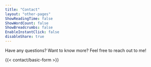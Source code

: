 ```yaml
---
title: "Contact"
layout: "other-pages"
ShowReadingTime: false
ShowWordCount: false
ShowBreadcrumbs: false
EnableInstantClick: false
disableShare: true
---
```



Have any questions? Want to know more? Feel free to reach out to me!

{{< contact/basic-form >}}


